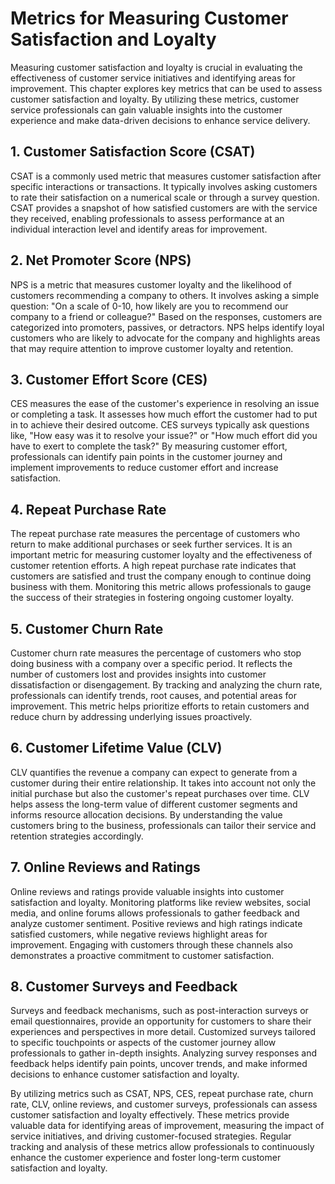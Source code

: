 Metrics for Measuring Customer Satisfaction and Loyalty
==================================================================

Measuring customer satisfaction and loyalty is crucial in evaluating the effectiveness of customer service initiatives and identifying areas for improvement. This chapter explores key metrics that can be used to assess customer satisfaction and loyalty. By utilizing these metrics, customer service professionals can gain valuable insights into the customer experience and make data-driven decisions to enhance service delivery.

**1. Customer Satisfaction Score (CSAT)**
-----------------------------------------

CSAT is a commonly used metric that measures customer satisfaction after specific interactions or transactions. It typically involves asking customers to rate their satisfaction on a numerical scale or through a survey question. CSAT provides a snapshot of how satisfied customers are with the service they received, enabling professionals to assess performance at an individual interaction level and identify areas for improvement.

**2. Net Promoter Score (NPS)**
-------------------------------

NPS is a metric that measures customer loyalty and the likelihood of customers recommending a company to others. It involves asking a simple question: "On a scale of 0-10, how likely are you to recommend our company to a friend or colleague?" Based on the responses, customers are categorized into promoters, passives, or detractors. NPS helps identify loyal customers who are likely to advocate for the company and highlights areas that may require attention to improve customer loyalty and retention.

**3. Customer Effort Score (CES)**
----------------------------------

CES measures the ease of the customer's experience in resolving an issue or completing a task. It assesses how much effort the customer had to put in to achieve their desired outcome. CES surveys typically ask questions like, "How easy was it to resolve your issue?" or "How much effort did you have to exert to complete the task?" By measuring customer effort, professionals can identify pain points in the customer journey and implement improvements to reduce customer effort and increase satisfaction.

**4. Repeat Purchase Rate**
---------------------------

The repeat purchase rate measures the percentage of customers who return to make additional purchases or seek further services. It is an important metric for measuring customer loyalty and the effectiveness of customer retention efforts. A high repeat purchase rate indicates that customers are satisfied and trust the company enough to continue doing business with them. Monitoring this metric allows professionals to gauge the success of their strategies in fostering ongoing customer loyalty.

**5. Customer Churn Rate**
--------------------------

Customer churn rate measures the percentage of customers who stop doing business with a company over a specific period. It reflects the number of customers lost and provides insights into customer dissatisfaction or disengagement. By tracking and analyzing the churn rate, professionals can identify trends, root causes, and potential areas for improvement. This metric helps prioritize efforts to retain customers and reduce churn by addressing underlying issues proactively.

**6. Customer Lifetime Value (CLV)**
------------------------------------

CLV quantifies the revenue a company can expect to generate from a customer during their entire relationship. It takes into account not only the initial purchase but also the customer's repeat purchases over time. CLV helps assess the long-term value of different customer segments and informs resource allocation decisions. By understanding the value customers bring to the business, professionals can tailor their service and retention strategies accordingly.

**7. Online Reviews and Ratings**
---------------------------------

Online reviews and ratings provide valuable insights into customer satisfaction and loyalty. Monitoring platforms like review websites, social media, and online forums allows professionals to gather feedback and analyze customer sentiment. Positive reviews and high ratings indicate satisfied customers, while negative reviews highlight areas for improvement. Engaging with customers through these channels also demonstrates a proactive commitment to customer satisfaction.

**8. Customer Surveys and Feedback**
------------------------------------

Surveys and feedback mechanisms, such as post-interaction surveys or email questionnaires, provide an opportunity for customers to share their experiences and perspectives in more detail. Customized surveys tailored to specific touchpoints or aspects of the customer journey allow professionals to gather in-depth insights. Analyzing survey responses and feedback helps identify pain points, uncover trends, and make informed decisions to enhance customer satisfaction and loyalty.

By utilizing metrics such as CSAT, NPS, CES, repeat purchase rate, churn rate, CLV, online reviews, and customer surveys, professionals can assess customer satisfaction and loyalty effectively. These metrics provide valuable data for identifying areas of improvement, measuring the impact of service initiatives, and driving customer-focused strategies. Regular tracking and analysis of these metrics allow professionals to continuously enhance the customer experience and foster long-term customer satisfaction and loyalty.
